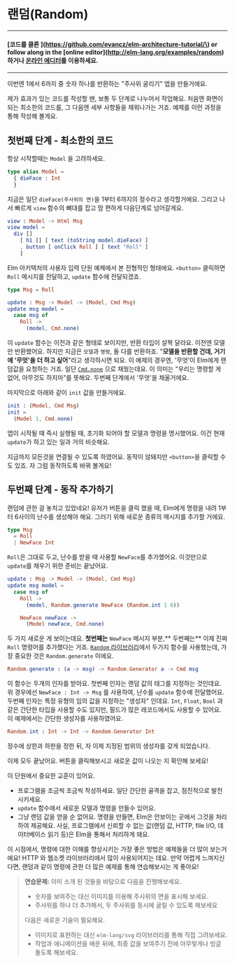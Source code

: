 # 랜덤\(Random\)

---

#### [코드를 클론 ](https://github.com/evancz/elm-architecture-tutorial/\) or follow along in the [online editor]\(http://elm-lang.org/examples/random)하거나 [온라인 에디터](http://elm-lang.org/examples/random)를 이용하세요.

---

이번엔 1에서 6까지 중 숫자 하나를 반환하는 "주사위 굴리기" 앱을 만들거에요.

제가 효과가 있는 코드를 작성할 땐, 보통 두 단계로 나누어서 작업해요. 처음엔 화면이 되는 최소한의 코드를, 그 다음엔 세부 사항들을 채워나가는 거죠. 예제를 이런 과정을 통해 작성해 볼게요.

## 첫번째 단계 - 최소한의 코드

항상 시작할때는 `Model` 을 고려하세요.

```elm
type alias Model =
  { dieFace : Int
  }
```

지금은 일단 `dieFace(주사위의 면)`을 1부터 6까지의 정수라고 생각할거에요. 그리고 나서 빠르게 `view` 함수의 뼈대를 잡고 맘 편하게 다음단계로 넘어갈게요.

```elm
view : Model -> Html Msg
view model =
  div []
    [ h1 [] [ text (toString model.dieFace) ]
    , button [ onClick Roll ] [ text "Roll" ]
    ]
```

Elm 아키텍처의 사용자 입력 단원 예제에서 본 전형적인 형태에요. `<button>` 클릭하면  `Roll` 메시지를 전달하고, `update` 함수에 전달되겠죠.

```elm
type Msg = Roll

update : Msg -> Model -> (Model, Cmd Msg)
update msg model =
  case msg of
    Roll ->
      (model, Cmd.none)
```

이 `update` 함수는 이전과 같은 형태로 보이지만, 반환 타입이 살짝 달라요. 이전엔 모델만 반환했어요. 하지만 지금은 `모델`과 `명령`, 둘 다를 반환하죠. "**모델을 반환할 건데, 거기에 '무엇'을 더 하고 싶어**"라고 생각하시면 되요. 이 예제의 경우엔, '무엇'이 Elm에게 랜덤값을 요청하는 거죠. 일단 [`Cmd.none`](https://www.gitbook.com/book/kyunooh/elm/edit#) 으로 채웠는데요. 이 의미는 "우리는 명령할 게 없어, 아무것도 하지마"를 뜻해요. 두번째 단계에서 '무엇'을 채울거에요.

마지막으로 아래와 같이 `init` 값을 만들거에요.

```elm
init : (Model, Cmd Msg)
init =
  (Model 1, Cmd.none)
```

앱이 시작될 때 즉시 실행될 때, 초기화 되어야 할 모델과 명령을 명시했어요. 이건 현재 `update`가 하고 있는 일과 거의 비슷해요.

지금까지 모든것을 연결될 수 있도록 하였어요. 동작이 않돼지만 `<button>`을 클릭할 수도 있죠. 자 그럼 동작하도록 바꿔 볼게요!

## 두번째 단계 - 동작 추가하기

랜덤에 관한 걸 놓치고 있었네요! 유저가 버튼을 클릭 했을 때, Elm에게 명령을 내려 1부터 6사이의 난수를 생성해야 해요. 그러기 위해 새로운 종류의 메시지를 추가할 거에요.

```elm
type Msg
  = Roll
  | NewFace Int
```

`Roll`은 그대로 두고, 난수를 받을 때 사용할 `NewFace`를 추가했어요. 이것만으로 `update`를 채우기 위한 준비는 끝났어요.

```elm
update : Msg -> Model -> (Model, Cmd Msg)
update msg model =
  case msg of
    Roll ->
      (model, Random.generate NewFace (Random.int 1 6))

    NewFace newFace ->
      (Model newFace, Cmd.none)
```

두 가지 새로운 게 보이는데요. **첫번째는** `NewFace` 메시지 부분,** 두번째는** 이제 진짜 `Roll` 명령어를 추가했다는 거죠. [`Random` 라이브러리](http://package.elm-lang.org/packages/elm-lang/core/latest/Random)에서 두가지 함수를 사용했는데, 가장 중요한 것은 `Random.generate` 이에요.

```elm
Random.generate : (a -> msg) -> Random.Generator a -> Cmd msg
```

이 함수는 두개의 인자를 받아요. 첫번째 인자는 랜덤 값의 태그를 지정하는 것인데요. 위 경우에선 `NewFace : Int -> Msg` 를 사용하여, 난수를 `update` 함수에 전달했어요. 두번째 인자는 특정 유형의 임의 값을 지정하는 "생성자" 인데요. `Int`, `Float`, `Bool` 과 같은 간단한 타입을 사용할 수도 있지만, 필드가 많은 레코드에서도 사용할 수 있어요. 이 예제에서는 간단한 생성자를 사용하였어요.

```elm
Random.int : Int -> Int -> Random.Generator Int
```

정수에 상한과 하한을 정한 뒤, 자 이제 지정된 범위의 생성자를 갖게 되었습니다.

이제 모두 끝났어요. 버튼을 클릭해보시고 새로운 값이 나오는 지 확인해 보세요!

이 단원에서 중요한 교훈이 있어요.

* 프로그램을 조금씩 조금씩 작성하세요. 일단 간단한 골격을 잡고, 점진적으로 발전시키세요.
* `update` 함수에서 새로운 모델과 명령을 만들수 있어요. 
* 그냥 랜덤 값을 얻을 순 없어요. 명령을 만들면, Elm은 안보이는 곳에서 그것을 처리하여 제공해요. 사실, 프로그램에서 신뢰할 수 없는 값\(랜덤 값, HTTP, file I/O, 데이터베이스 읽기 등\)은 Elm을 통해서 처리하게 돼요.

이 시점에서, 명령에 대한 이해를 향상시키는 가장 좋은 방법은 예제들을 더 많이 보는거에요!  HTTP 와 웹소켓 라이브러리에서 많이 사용되어지는 데요. 만약 어렵게 느껴지신다면, 랜덤과 같이 명령에 관한 더 많은 예제를 통해 연습해보시는 게 좋아요!

> **연습문제:** 이미 소개 된 것들을 바탕으로 다음을 진행해보세요.
>
> * 숫자를 보여주는 대신 이미지를 이용해 주사위의 면을 표시해 보세요.
> * 주사위를 하나 더 추가해서, 두 주사위를 동시에 굴릴 수 있도록 해보세요
>
> 다음은 새로운 기술이 필요해요.
>
> * 이미지로 표현하는 대신 `elm-lang/svg` 라이브러리를 통해 직접 그려보세요.
> * 작업과 애니메이션을 배운 뒤에, 최종 값을 보여주기 전에 아무렇게나 빙글 돌도록 해보세요.



